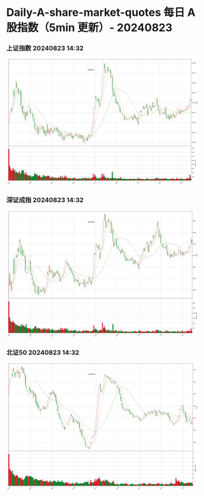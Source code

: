 
# Daily-A-share-market-quotes 每日 A 股指数（5min 更新）- 20240823

### 上证指数 20240823 14:32
![](./fig/2024/8/20240823-sh000001.png)

### 深证成指 20240823 14:32
![](./fig/2024/8/20240823-sz399001.png)

### 北证50 20240823 14:32
![](./fig/2024/8/20240823-bj899050.png)
